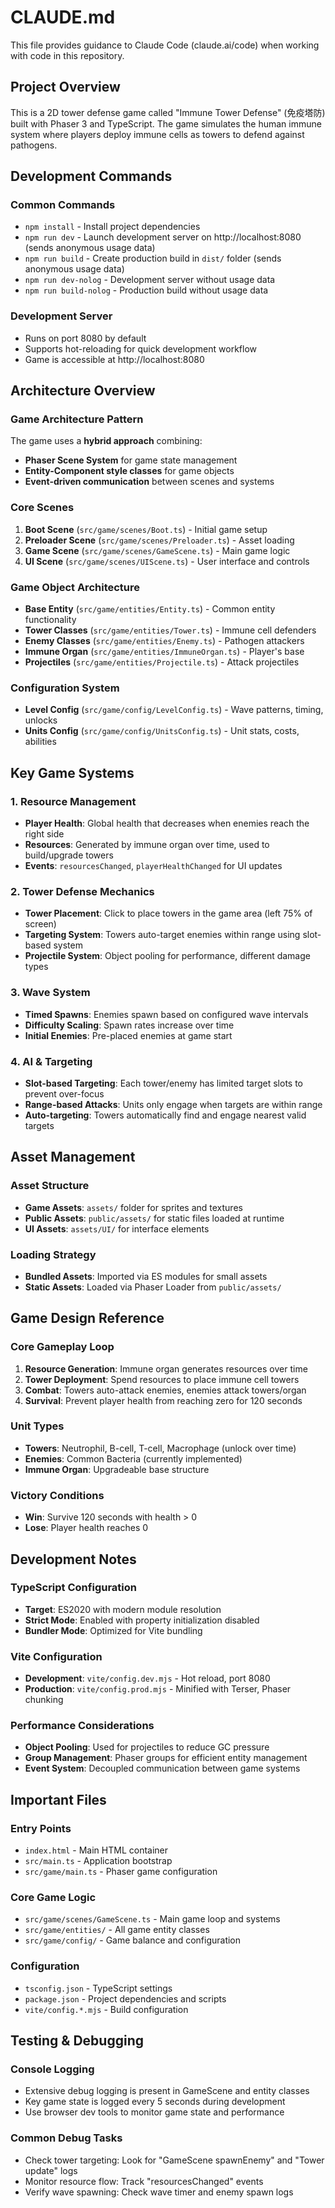 # CLAUDE.md

This file provides guidance to Claude Code (claude.ai/code) when working with code in this repository.

## Project Overview

This is a 2D tower defense game called "Immune Tower Defense" (免疫塔防) built with Phaser 3 and TypeScript. The game simulates the human immune system where players deploy immune cells as towers to defend against pathogens.

## Development Commands

### Common Commands
- `npm install` - Install project dependencies
- `npm run dev` - Launch development server on http://localhost:8080 (sends anonymous usage data)
- `npm run build` - Create production build in `dist/` folder (sends anonymous usage data)
- `npm run dev-nolog` - Development server without usage data
- `npm run build-nolog` - Production build without usage data

### Development Server
- Runs on port 8080 by default
- Supports hot-reloading for quick development workflow
- Game is accessible at http://localhost:8080

## Architecture Overview

### Game Architecture Pattern
The game uses a **hybrid approach** combining:
- **Phaser Scene System** for game state management
- **Entity-Component style classes** for game objects
- **Event-driven communication** between scenes and systems

### Core Scenes
1. **Boot Scene** (`src/game/scenes/Boot.ts`) - Initial game setup
2. **Preloader Scene** (`src/game/scenes/Preloader.ts`) - Asset loading
3. **Game Scene** (`src/game/scenes/GameScene.ts`) - Main game logic
4. **UI Scene** (`src/game/scenes/UIScene.ts`) - User interface and controls

### Game Object Architecture
- **Base Entity** (`src/game/entities/Entity.ts`) - Common entity functionality
- **Tower Classes** (`src/game/entities/Tower.ts`) - Immune cell defenders
- **Enemy Classes** (`src/game/entities/Enemy.ts`) - Pathogen attackers
- **Immune Organ** (`src/game/entities/ImmuneOrgan.ts`) - Player's base
- **Projectiles** (`src/game/entities/Projectile.ts`) - Attack projectiles

### Configuration System
- **Level Config** (`src/game/config/LevelConfig.ts`) - Wave patterns, timing, unlocks
- **Units Config** (`src/game/config/UnitsConfig.ts`) - Unit stats, costs, abilities

## Key Game Systems

### 1. Resource Management
- **Player Health**: Global health that decreases when enemies reach the right side
- **Resources**: Generated by immune organ over time, used to build/upgrade towers
- **Events**: `resourcesChanged`, `playerHealthChanged` for UI updates

### 2. Tower Defense Mechanics
- **Tower Placement**: Click to place towers in the game area (left 75% of screen)
- **Targeting System**: Towers auto-target enemies within range using slot-based system
- **Projectile System**: Object pooling for performance, different damage types

### 3. Wave System
- **Timed Spawns**: Enemies spawn based on configured wave intervals
- **Difficulty Scaling**: Spawn rates increase over time
- **Initial Enemies**: Pre-placed enemies at game start

### 4. AI & Targeting
- **Slot-based Targeting**: Each tower/enemy has limited target slots to prevent over-focus
- **Range-based Attacks**: Units only engage when targets are within range
- **Auto-targeting**: Towers automatically find and engage nearest valid targets

## Asset Management

### Asset Structure
- **Game Assets**: `assets/` folder for sprites and textures
- **Public Assets**: `public/assets/` for static files loaded at runtime
- **UI Assets**: `assets/UI/` for interface elements

### Loading Strategy
- **Bundled Assets**: Imported via ES modules for small assets
- **Static Assets**: Loaded via Phaser Loader from `public/assets/`

## Game Design Reference

### Core Gameplay Loop
1. **Resource Generation**: Immune organ generates resources over time
2. **Tower Deployment**: Spend resources to place immune cell towers
3. **Combat**: Towers auto-attack enemies, enemies attack towers/organ
4. **Survival**: Prevent player health from reaching zero for 120 seconds

### Unit Types
- **Towers**: Neutrophil, B-cell, T-cell, Macrophage (unlock over time)
- **Enemies**: Common Bacteria (currently implemented)
- **Immune Organ**: Upgradeable base structure

### Victory Conditions
- **Win**: Survive 120 seconds with health > 0
- **Lose**: Player health reaches 0

## Development Notes

### TypeScript Configuration
- **Target**: ES2020 with modern module resolution
- **Strict Mode**: Enabled with property initialization disabled
- **Bundler Mode**: Optimized for Vite bundling

### Vite Configuration
- **Development**: `vite/config.dev.mjs` - Hot reload, port 8080
- **Production**: `vite/config.prod.mjs` - Minified with Terser, Phaser chunking

### Performance Considerations
- **Object Pooling**: Used for projectiles to reduce GC pressure
- **Group Management**: Phaser groups for efficient entity management
- **Event System**: Decoupled communication between game systems

## Important Files

### Entry Points
- `index.html` - Main HTML container
- `src/main.ts` - Application bootstrap
- `src/game/main.ts` - Phaser game configuration

### Core Game Logic
- `src/game/scenes/GameScene.ts` - Main game loop and systems
- `src/game/entities/` - All game entity classes
- `src/game/config/` - Game balance and configuration

### Configuration
- `tsconfig.json` - TypeScript settings
- `package.json` - Project dependencies and scripts
- `vite/config.*.mjs` - Build configuration

## Testing & Debugging

### Console Logging
- Extensive debug logging is present in GameScene and entity classes
- Key game state is logged every 5 seconds during development
- Use browser dev tools to monitor game state and performance

### Common Debug Tasks
- Check tower targeting: Look for "GameScene spawnEnemy" and "Tower update" logs
- Monitor resource flow: Track "resourcesChanged" events
- Verify wave spawning: Check wave timer and enemy spawn logs